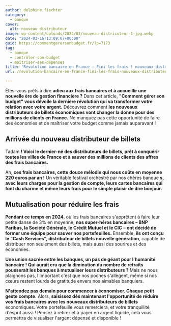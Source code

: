 ```yaml
---
author: delphine.fiechter
category:
  - banque
cover:
  alt: nouveau distributeur
image: wp-content/uploads/2024/03/nouveau-districuteur-1-jpg.webp
date: "2024-03-16T13:09:07+00:00"
guid: https://commentgerersonbudget.fr/?p=7173
tag:
  - banque
  - contrôler-son-budget
  - maîtriser-ses-dépenses
title: 'Révolution bancaire en France : Fini les frais ! nouveaux distributeurs de billets économiques'
url: /revolution-bancaire-en-france-fini-les-frais-nouveaux-distributeurs-de-billets-economiques/

---
```

Êtes-vous prêts à dire **adieu aux frais bancaires et à accueillir une nouvelle ère de gestion financière ?** Dans cet article, **"Comment gérer son budget" vous dévoile la dernière révolution qui va transformer votre relation avec votre argent.** Découvrez comment **les nouveaux distributeurs de billets économiques vont changer la donne pour des millions de clients en France.** Ne manquez pas cette opportunité de faire des économies et de maîtriser votre budget comme jamais auparavant !

## **Arrivée du nouveau distributeur de billets**

Tadam **! Voici le dernier-né des distributeurs de billets, prêt à conquérir toutes les villes de France et à sauver des millions de clients des affres des frais bancaires.**

Ah, **ces frais bancaires, cette douce mélodie qui nous coûte en moyenne 220 euros par an !** Un véritable festival orchestré par nos chères banque **s, avec leurs charges pour la gestion de compte, leurs cartes bancaires qui font du charme et même leurs frais pour le simple plaisir de dire bonjour.**

## **Mutualisation pour réduire les frais**

**Pendant ce temps en 2024**, où les frais bancaires s'apprêtent à faire leur petite danse de 3% en moyenne, **nos super-héros bancaires – BNP Paribas, la Société Générale, le Crédit Mutuel et le CIC** – **ont décidé de former une équipe pour sauver nos portefeuilles.** Ensemble, **ils ont conçu le "Cash Services", distributeur de billets nouvelle génération**, capable de distribuer non seulement des billets, mais aussi des sourires et des économies.

**Une union sacrée entre les banques, un pas de géant pour l'humanité bancaire ! Qui aurait cru que la diminution du nombre de retraits pousserait les banques à mutualiser leurs distributeurs ?** Mais ne nous plaignons pas, l'important c'est que nos poches s'allègent, même si nos cœurs restent lourds de gratitude envers nos aimables banquiers.

**N'attendez pas demain pour commencer à économiser. Chaque petit geste compte.** Alors, **saisissez dès maintenant l'opportunité de réduire vos frais bancaires avec les nouveaux distributeurs de billets** économiques. Votre portefeuille vous remerciera, et votre tranquillité d'esprit aussi ! Pensez à retirer et à payer en argent liquide, cela vous permettra de visualiser l'argent dépensé et disponible !
